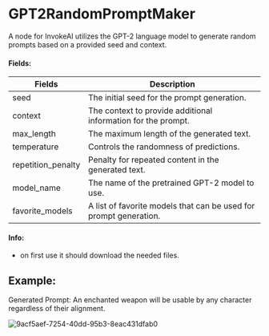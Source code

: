# GPT2RandomPromptMaker
A node for InvokeAI utilizes the GPT-2 language model to generate random prompts based on a provided seed and context.

#### Fields:

| Fields | Description |
| -------- | ------------ |
| seed | The initial seed for the prompt generation.|
| context | The context to provide additional information for the prompt.|
| max_length | The maximum length of the generated text.|
| temperature | Controls the randomness of predictions.|
| repetition_penalty | Penalty for repeated content in the generated text.|
| model_name | The name of the pretrained GPT-2 model to use.|
| favorite_models | A list of favorite models that can be used for prompt generation.|

#### Info:
- on first use it should download the needed files.

## Example:
Generated Prompt: An enchanted weapon will be usable by any character regardless of their alignment.

![9acf5aef-7254-40dd-95b3-8eac431dfab0](https://github.com/mickr777/GPT2RandomPromptMaker/assets/115216705/219ced60-2ebc-4a26-88ae-21e989ee72f9)

